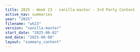 ```yaml
---
title: 2025 - Week 23 - vanilla-master - 3rd Party Content
active_nav: summaries
year: "2025"
filename: "wk23"
version: "vanilla-master"
start_date: "2025-06-02"
end_date: "2025-06-08"
layout: "summary_content"
---
```


